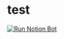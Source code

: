 # test
[![Run Notion Bot](https://github.com/thejae-u/test/actions/workflows/run.yml/badge.svg?event=schedule)](https://github.com/thejae-u/test/actions/workflows/run.yml)
